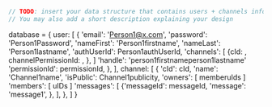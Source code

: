 ```javascript
// TODO: insert your data structure that contains users + channels info here
// You may also add a short description explaining your design
```

database = {
    user: [
        {
            'email': 'Person1@x.com',
            'password': 'Person1Password',
            'nameFirst': 'Person1firstname',
            'nameLast': 'Person1lastname',
            'authUserId': Person1authUserId,
            'channels': [ {cId: ,
                           channelPermissionId: ,
                        }, ]
            'handle': 'person1firstnameperson1lastname'
            'permissionId': permissionId,
        },
    ],
    channel: [
        {
            'cId': cId,
            'name': 'Channel1name',
            'isPublic': Channel1publicity,
            'owners': [ memberuIds ]
            'members': [ uIDs ]
            'messages': [ {'messageId': messageId,
                           'message': 'message1',
                        }, ],
        },
    ]
}

